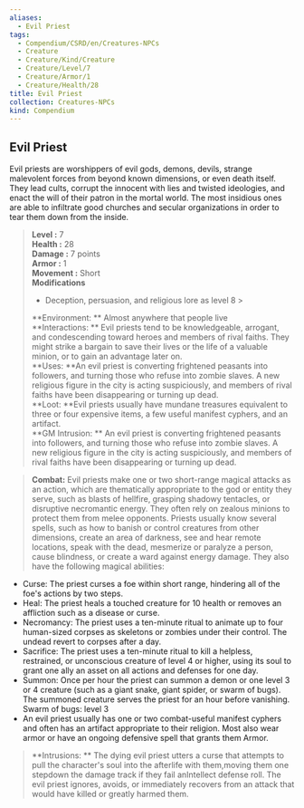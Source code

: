 ```yaml
---
aliases:
  - Evil Priest
tags:
  - Compendium/CSRD/en/Creatures-NPCs
  - Creature
  - Creature/Kind/Creature
  - Creature/Level/7
  - Creature/Armor/1
  - Creature/Health/28
title: Evil Priest
collection: Creatures-NPCs
kind: Compendium
---
```

## Evil Priest  
Evil priests are worshippers of evil gods, demons, devils, strange malevolent forces from beyond known dimensions, or even death itself. They lead cults, corrupt the innocent with lies and twisted ideologies, and enact the will of their patron in the mortal world. The most insidious ones are able to infiltrate good churches and secular organizations in order to tear them down from the inside.  

  
> **Level :** 7  
> **Health :** 28  
> **Damage :** 7 points  
> **Armor :** 1  
> **Movement :** Short  
> **Modifications**  
>- Deception, persuasion, and religious lore as level 8 >
>  
> **Environment: ** Almost anywhere that people live  
> **Interactions: ** Evil priests tend to be knowledgeable, arrogant, and condescending toward heroes and members of rival faiths. They might strike a bargain to save their lives or the life of a valuable minion, or to gain an advantage later on.  
> **Uses: **An evil priest is converting frightened peasants into followers, and turning those who refuse into zombie slaves. A new religious figure in the city is acting suspiciously, and members of rival faiths have been disappearing or turning up dead.  
> **Loot: **Evil priests usually have mundane treasures equivalent to three or four expensive items, a few useful manifest cyphers, and an artifact.  
> **GM Intrusion: ** An evil priest is converting frightened peasants into followers, and turning those who refuse into zombie slaves. A new religious figure in the city is acting suspiciously, and members of rival faiths have been disappearing or turning up dead.  

> **Combat:** 
> Evil priests make one or two short-range magical attacks as an action, which are thematically appropriate to the god or entity they serve, such as blasts of hellfire, grasping shadowy tentacles, or disruptive necromantic energy. They often rely on zealous minions to protect them from melee opponents. 
Priests usually know several spells, such as how to banish or control creatures from other dimensions, create an area of darkness, see and hear remote locations, speak with the dead, mesmerize or paralyze a person, cause blindness, or create a ward against energy damage. They also have the following magical abilities: 
* Curse: The priest curses a foe within short range, hindering all of the foe's actions by two steps. 
* Heal: The priest heals a touched creature for 10 health or removes an affliction such as a disease or curse. 
* Necromancy: The priest uses a ten-minute ritual to animate up to four human-sized corpses as skeletons or zombies under their control. The undead revert to corpses after a day. 
* Sacrifice: The priest uses a ten-minute ritual to kill a helpless, restrained, or unconscious creature of level 4 or higher, using its soul to grant one ally an asset on all actions and defenses for one day. 
* Summon: Once per hour the priest can summon a demon or one level 3 or 4 creature (such as a giant snake, giant spider, or swarm of bugs). The summoned creature serves the priest for an hour before vanishing. 
	Swarm of bugs: level 3
* An evil priest usually has one or two combat-useful manifest cyphers and often has an artifact appropriate to their religion. Most also wear armor or have an ongoing defensive spell that grants them Armor.  
  

> **Intrusions: ** 
> The dying evil priest utters a curse that attempts to pull the character's soul into the afterlife with them,moving them one stepdown the damage track if they fail anIntellect defense roll. The evil priest ignores, avoids, or immediately recovers from an attack that would have killed or greatly harmed them.  
